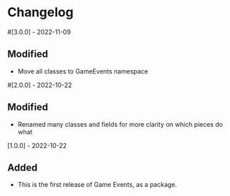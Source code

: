 # Changelog

#[3.0.0] - 2022-11-09
## Modified
- Move all classes to GameEvents namespace

#[2.0.0] - 2022-10-22
## Modified
- Renamed many classes and fields for more clarity on which pieces do what

[1.0.0] - 2022-10-22
## Added
- This is the first release of Game Events, as a package.